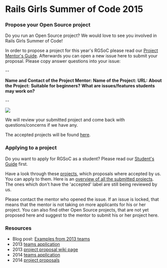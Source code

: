 
# Rails Girls Summer of Code 2015
### Propose your Open Source project

Do you run an Open Source project? We would love to see you involved in Rails
Girls Summer of Code! 

In order to propose a project for this year's RGSoC please read our [Project Mentor's Guide](LINK). Afterwards you can open a new issue here to submit your proposal. Please copy answer questions into your issue:

--

**Name and Contact of the Project Mentor:**
**Name of the Project:**
**URL:**
**About the Project:**
**Suitable for beginners?**
**What are issues/features students may work on?**

--

![](https://cloud.githubusercontent.com/assets/1711357/5992796/71134bf8-aa38-11e4-9bad-06272f214dc1.png)


We will review your submitted project and come back with questions/concerns if we have any.

The accepted projects will be found [here](https://github.com/rails-girls-summer-of-code/projects/issues?q=is%3Aopen+is%3Aissue+label%3Aaccepted).


### Applying to a project 

Do you want to apply for RGSoC as a student? Please read our [Student's Guide](http://railsgirlssummerofcode.org/students/application/) first.

Have a look through these [projects](https://github.com/rails-girls-summer-of-code/projects/issues?q=is%3Aopen+is%3Aissue+label%3Aaccepted), which proposals where accepted by us. You can apply to them. Here is an [overview of all the submitted projects](https://github.com/rails-girls-summer-of-code/projects/issues). The ones which don't have the 'accepted' label are still being reviewed by us. 


Please contact the mentor who opened the issue. If an issue is locked, that means that the mentor is not taking on more applicants for his or her project. You can also find other Open Source projects, that are not yet proposed here and suggest to the mentor to submit his or her project here. 


### Resources

* Blog post: [Examples from 2013 teams](http://railsgirlssummerofcode.org/blog/where-to-start)
* 2013 [teams application](http://2013.teams.railsgirlssummerofcode.org/teams)
* 2013 [project proposal wiki page](https://github.com/rails-girls-summer-of-code/summer-of-code/wiki/Project-ideas)
* 2014 [teams application](http://2014.teams.railsgirlssummerofcode.org/teams)
* 2014 [project proposals](https://github.com/rails-girls-summer-of-code/projects-2014/)
